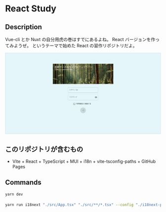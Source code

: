 React Study
===

## Description

Vue-cli とか Nuxt の自分用虎の巻はすでにあるよね。 React バージョンを作ってみようぜ。
というテーマで始めた React の習作リポジトリだよ。

![React Study リポジトリのメイン画像](./docs/lovely-little-sample-web-page.png)

## このリポジトリが含むもの

- Vite + React + TypeScript + MUI + i18n + vite-tsconfig-paths + GitHub Pages

## Commands

```bash
yarn dev

yarn run i18next "./src/App.tsx" "./src/**/*.tsx" --config "./i18next-parser.config.js"
```
